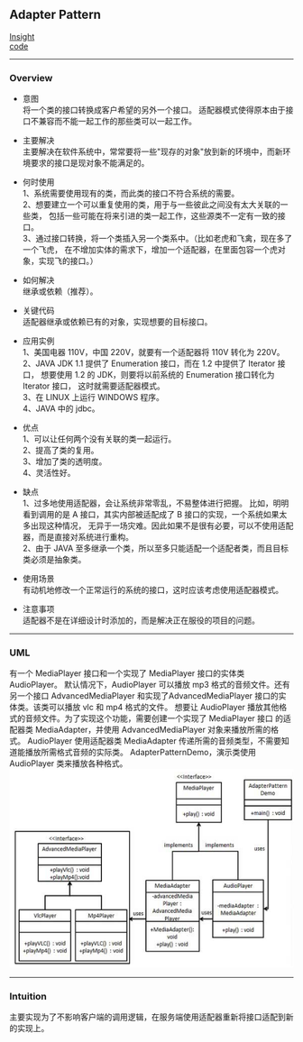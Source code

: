 ## Adapter Pattern
[Insight](https://www.runoob.com/design-pattern/adapter-pattern.html)  
[code](https://github.com/wan-h/Brainpower/blob/master/Code/CS/DesignPatterns/AdapterPattern.py)

---
### Overview  
* 意图  
将一个类的接口转换成客户希望的另外一个接口。
适配器模式使得原本由于接口不兼容而不能一起工作的那些类可以一起工作。

* 主要解决  
主要解决在软件系统中，常常要将一些"现存的对象"放到新的环境中，而新环境要求的接口是现对象不能满足的。

* 何时使用  
1、系统需要使用现有的类，而此类的接口不符合系统的需要。  
2、想要建立一个可以重复使用的类，用于与一些彼此之间没有太大关联的一些类，
包括一些可能在将来引进的类一起工作，这些源类不一定有一致的接口。  
3、通过接口转换，将一个类插入另一个类系中。（比如老虎和飞禽，现在多了一个飞虎，
在不增加实体的需求下，增加一个适配器，在里面包容一个虎对象，实现飞的接口。）  

* 如何解决  
继承或依赖（推荐）。

* 关键代码  
适配器继承或依赖已有的对象，实现想要的目标接口。

* 应用实例  
1、美国电器 110V，中国 220V，就要有一个适配器将 110V 转化为 220V。  
2、JAVA JDK 1.1 提供了 Enumeration 接口，而在 1.2 中提供了 Iterator 接口，
想要使用 1.2 的 JDK，则要将以前系统的 Enumeration 接口转化为 Iterator 接口，
这时就需要适配器模式。  
3、在 LINUX 上运行 WINDOWS 程序。  
4、JAVA 中的 jdbc。

* 优点  
1、可以让任何两个没有关联的类一起运行。  
2、提高了类的复用。  
3、增加了类的透明度。  
4、灵活性好。

* 缺点  
1、过多地使用适配器，会让系统非常零乱，不易整体进行把握。
比如，明明看到调用的是 A 接口，其实内部被适配成了 B 接口的实现，一个系统如果太多出现这种情况，
无异于一场灾难。因此如果不是很有必要，可以不使用适配器，而是直接对系统进行重构。  
2、由于 JAVA 至多继承一个类，所以至多只能适配一个适配者类，而且目标类必须是抽象类。

* 使用场景  
有动机地修改一个正常运行的系统的接口，这时应该考虑使用适配器模式。

* 注意事项  
适配器不是在详细设计时添加的，而是解决正在服役的项目的问题。

---
### UML  
有一个 MediaPlayer 接口和一个实现了 MediaPlayer 接口的实体类 AudioPlayer。
默认情况下，AudioPlayer 可以播放 mp3 格式的音频文件。还有另一个接口 AdvancedMediaPlayer 
和实现了AdvancedMediaPlayer 接口的实体类。该类可以播放 vlc 和 mp4 格式的文件。
想要让 AudioPlayer 播放其他格式的音频文件。为了实现这个功能，需要创建一个实现了 MediaPlayer 接口
的适配器类 MediaAdapter，并使用 AdvancedMediaPlayer 对象来播放所需的格式。
AudioPlayer 使用适配器类 MediaAdapter 传递所需的音频类型，不需要知道能播放所需格式音频的实际类。
AdapterPatternDemo，演示类使用 AudioPlayer 类来播放各种格式。  
![](src/UML_0.PNG)  

---
### Intuition  
主要实现为了不影响客户端的调用逻辑，在服务端使用适配器重新将接口适配到新的实现上。